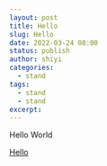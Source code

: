 ```yaml
---
layout: post
title: Hello
slug: Hello
date: 2022-03-24 08:00
status: publish
author: shiyi
categories: 
  - stand 
tags:
  - stand 
  - stand 
excerpt: 
---
```


Hello World

[Hello](https://github.com/Salomens/Blog-With-GitHub-Boilerplate/issues/1)

